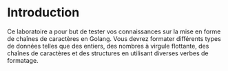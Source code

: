 # Introduction

Ce laboratoire a pour but de tester vos connaissances sur la mise en forme de chaînes de caractères en Golang. Vous devrez formater différents types de données telles que des entiers, des nombres à virgule flottante, des chaînes de caractères et des structures en utilisant diverses verbes de formatage.
